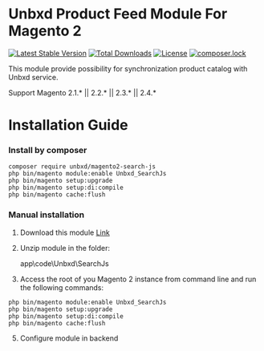 # Unbxd Product Feed Module For Magento 2

[![Latest Stable Version](https://poser.pugx.org/unbxd/magento2-search-js/v/stable)](https://packagist.org/packages/unbxd/magento2-search-js)
[![Total Downloads](https://poser.pugx.org/unbxd/magento2-search-js/downloads)](https://packagist.org/packages/unbxd/magento2-search-js)
[![License](https://poser.pugx.org/unbxd/magento2-search-js/license)](https://packagist.org/packages/unbxd/magento2-search-js)
[![composer.lock](https://poser.pugx.org/unbxd/magento2-search-js/composerlock)](https://packagist.org/packages/unbxd/magento2-search-js)

This module provide possibility for synchronization product catalog with Unbxd service.

Support Magento 2.1.\* || 2.2.\* || 2.3.\* || 2.4.\*

# Installation Guide

### Install by composer

```
composer require unbxd/magento2-search-js
php bin/magento module:enable Unbxd_SearchJs
php bin/magento setup:upgrade
php bin/magento setup:di:compile
php bin/magento cache:flush
```

### Manual installation

1. Download this module [Link](https://github.com/unbxd/Magento-2-Search/archive/1.0.24.zip)
3. Unzip module in the folder:

    app\code\Unbxd\SearchJs

4. Access the root of you Magento 2 instance from command line and run the following commands:

```
php bin/magento module:enable Unbxd_SearchJs
php bin/magento setup:upgrade
php bin/magento setup:di:compile
php bin/magento cache:flush
```

5. Configure module in backend


